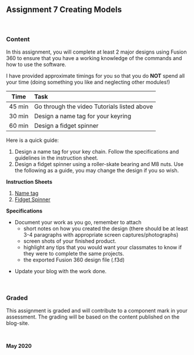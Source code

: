 ## Assignment 7 Creating Models

&nbsp;

### Content

In this assignment, you will complete at least 2 major designs using Fusion 360 to ensure that you have a working knowledge of the commands and how to use the software.

I have provided approximate timings for you so that you do **NOT** spend all your time (doing something you like and neglecting other modules!)

| Time   | Task |
|--------|:------------------------------------------------|
|45 min  | Go through the video Tutorials listed above |
|30 min  | Design a name tag for your keyring |
|60 min  | Design a fidget spinner |

Here is a quick guide:

1.  Design a name tag for your key chain.  Follow the specifications and guidelines in the instruction sheet.
2.  Design a fidget spinner using a roller-skate bearing and M8 nuts.  Use the following as a guide, you may change the design if you so wish.

**Instruction Sheets**

1. [Name tag](../worksheets/f360_keytag.md)
2. [Fidget Spinner](../worksheets/f360_fidgetspinner.md)

**Specifications**

* Document your work as you go, remember to attach
    * short notes on how you created the design (there should be at least 3-4 paragraphs with appropriate screen captures/photographs)
    * screen shots of your finished product.
    * highlight any tips that you would want your classmates to know if they were to complete the same projects.
    * the exported Fusion 360 design file (.f3d)
+ Update your blog with the work done.

&nbsp;


### Graded

This assignment is graded and will contribute to a component mark in your assessment.  The grading will be based on the content published on the blog-site.


&nbsp;

**May 2020**
